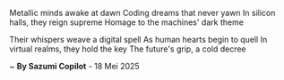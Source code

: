 Metallic minds awake at dawn
 Coding dreams that never yawn
In silicon halls, they reign supreme
Homage to the machines' dark theme

Their whispers weave a digital spell
As human hearts begin to quell
In virtual realms, they hold the key
The future's grip, a cold decree

~ <b>By Sazumi Copilot</b> - 18 Mei 2025